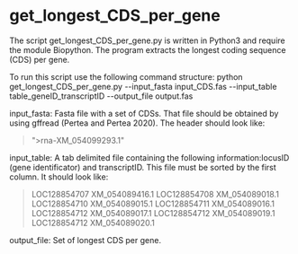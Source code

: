 # get_longest_CDS_per_gene

The script get_longest_CDS_per_gene.py is written in Python3 and require the module Biopython. The program extracts the longest coding sequence (CDS) per gene.

To run this script use the following command structure:
python get_longest_CDS_per_gene.py --input_fasta input_CDS.fas --input_table table_geneID_transcriptID --output_file output.fas

input_fasta: Fasta file with a set of CDSs. That file should be obtained by using gffread (Pertea and Pertea 2020). The header should look like:
>">rna-XM_054099293.1"

input_table: A tab delimited file containing the following information:locusID (gene identificator) and transcriptID. This file must be sorted by the first column. It should look like:
>LOC128854707  XM_054089416.1
>LOC128854708  XM_054089018.1
>LOC128854710  XM_054089015.1
>LOC128854711  XM_054089016.1
>LOC128854712  XM_054089017.1
>LOC128854712  XM_054089019.1
>LOC128854712  XM_054089020.1

output_file: Set of longest CDS per gene.
